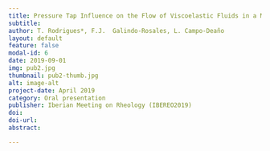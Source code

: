 ```yaml
---
title: Pressure Tap Influence on the Flow of Viscoelastic Fluids in a Microfluidic Channel
subtitle:
author: T. Rodrigues*, F.J.  Galindo-Rosales, L. Campo-Deaño
layout: default
feature: false
modal-id: 6
date: 2019-09-01
img: pub2.jpg
thumbnail: pub2-thumb.jpg
alt: image-alt
project-date: April 2019
category: Oral presentation
publisher: Iberian Meeting on Rheology (IBEREO2019)
doi:
doi-url:
abstract:

---
```

